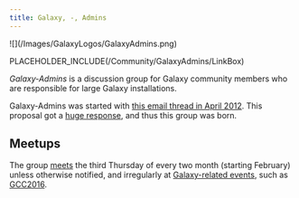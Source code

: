 ```yaml
---
title: Galaxy, -, Admins
---
```

<div class='center'>![](/Images/GalaxyLogos/GalaxyAdmins.png)</div>

PLACEHOLDER_INCLUDE(/Community/GalaxyAdmins/LinkBox)



*Galaxy-Admins* is a discussion group for Galaxy community members who are responsible for large Galaxy installations.  

Galaxy-Admins was started with [this email thread in April 2012](http://dev.list.galaxyproject.org/Interested-in-speaking-with-other-institutions-deploying-Galaxy-locally-td4593471.html). This proposal got a [huge response](http://dev.list.galaxyproject.org/Interested-in-speaking-with-other-institutions-deploying-Galaxy-locally-td4593471.html), and thus this group was born.

## Meetups

The group [meets](Meetups) the third Thursday of every two month (starting February) unless otherwise notified, and irregularly at [Galaxy-related events](/Events), such as [GCC2016](https://gcc2016.iu.edu/).

